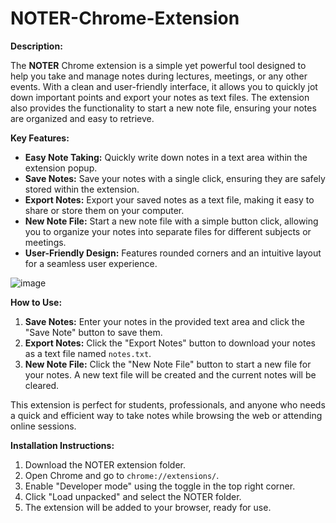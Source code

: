 # NOTER-Chrome-Extension

**Description:**

The **NOTER** Chrome extension is a simple yet powerful tool designed to help you take and manage notes during lectures, meetings, or any other events. With a clean and user-friendly interface, it allows you to quickly jot down important points and export your notes as text files. The extension also provides the functionality to start a new note file, ensuring your notes are organized and easy to retrieve.

**Key Features:**
- **Easy Note Taking:** Quickly write down notes in a text area within the extension popup.
- **Save Notes:** Save your notes with a single click, ensuring they are safely stored within the extension.
- **Export Notes:** Export your saved notes as a text file, making it easy to share or store them on your computer.
- **New Note File:** Start a new note file with a simple button click, allowing you to organize your notes into separate files for different subjects or meetings.
- **User-Friendly Design:** Features rounded corners and an intuitive layout for a seamless user experience.

![image](https://github.com/Lalit48/NOTER-EXTENSION/assets/132306853/46dded07-d72a-4250-94b7-76dd688de2a4)

**How to Use:**
1. **Save Notes:** Enter your notes in the provided text area and click the "Save Note" button to save them.
2. **Export Notes:** Click the "Export Notes" button to download your notes as a text file named `notes.txt`.
3. **New Note File:** Click the "New Note File" button to start a new file for your notes. A new text file will be created and the current notes will be cleared.

This extension is perfect for students, professionals, and anyone who needs a quick and efficient way to take notes while browsing the web or attending online sessions.

**Installation Instructions:**
1. Download the NOTER extension folder.
2. Open Chrome and go to `chrome://extensions/`.
3. Enable "Developer mode" using the toggle in the top right corner.
4. Click "Load unpacked" and select the NOTER folder.
5. The extension will be added to your browser, ready for use.

